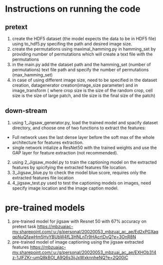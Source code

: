 # Instructions on running the code
## pretext
1. create the HDF5 dataset (the model expects the data to be in HDF5 file) using to_hdf5.py specifing the path and desired image size.
2. create the permutations using maximal_hamming.py in hamming_set by providing number of permutations which will create a text file with the permutations
3. in the main.py add the dataset path and the hamming_set (number of permutations) text file path and specify the number of permutations (max_hamming_set) 
4. in case of using different image size, need to be specified in the dataset creation, datagenerator creation(image_size parameter) and in image_transform ( where
 crop size is the size of the random crop, cell size  is the size of large patch, and tile size is the final size of the patch)

## down-stream
1. using 1_Jigsaw_generator.py, load the trained model and spacify dataset directory, and choose one of two functions  to extract the features: 
  - Full network uses the last dense layer before the soft max of the whole architecture for features extraction.
  -  single network intialize a ResNet50 with the trained weights and use the GAP layer for feature extraction (not recommended).
2. using 2_Jigsaw_model.py to train the captioning model on the extracted features by spicifying the extracted features file location.
3. 3_Jigsaw_blue.py to check the model blue score, requires only the extracted features file location
4. 4_jigsaw_test.py used to test the captioning models on images, need specify image location and the image caption model.

# pre-trained models
1. pre-trained model for jigsaw with Resnet 50 with 67% accuracy on pretext task https://mbzuaiac-my.sharepoint.com/:u:/g/personal/20020053_mbzuai_ac_ae/Ed2xPGXaqqpNuQfawHm5HvYBUbW4fL3HNLnTr9HAcrtDvQ?e=3OnR8N
2. pre-trained model of image captioning using the jigsaw extracted features https://mbzuaiac-my.sharepoint.com/:u:/g/personal/20020053_mbzuai_ac_ae/EXHOb314z-1JlFZKr-umQ8kBOl_A9Q6s3ijJxWxknnheNQ?e=2Q00iC
